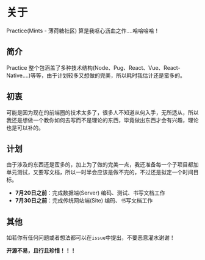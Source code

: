 # 关于

Practice(Mints - 薄荷糖社区) 算是我呕心沥血之作....哈哈哈哈！

## 简介

Practice 整个包涵盖了多种技术结构(Node、Pug、React、Vue、React-Native....)等等，由于计划较多又想做的完美，所以耗时我估计还是蛮多的。

## 初衷

可能是因为现在的前端圈的技术太多了，很多人不知道从何入手，无所适从，所以我还是想做一个教你如何去写而不是理论的东西，毕竟做出东西才会有兴趣，理论也是可以补的。

## 计划

由于涉及的东西还是蛮多的，加上为了做的完美一点，我还准备每一个子项目都加单元测试，又要写文档，所以一时半会应该是做不完的，不过还是拟定一个时间目标。

  - **7月20日之前**：完成数据端(Server) 编码、测试、书写文档工作
  - **7月30日之前**：完成传统网站端(Site) 编码、书写文档工作

## 其他

如若你有任何问题或者想法都可以在`issue`中提出，不要恶意灌水谢谢！

**开源不易，且行且珍惜！！！**